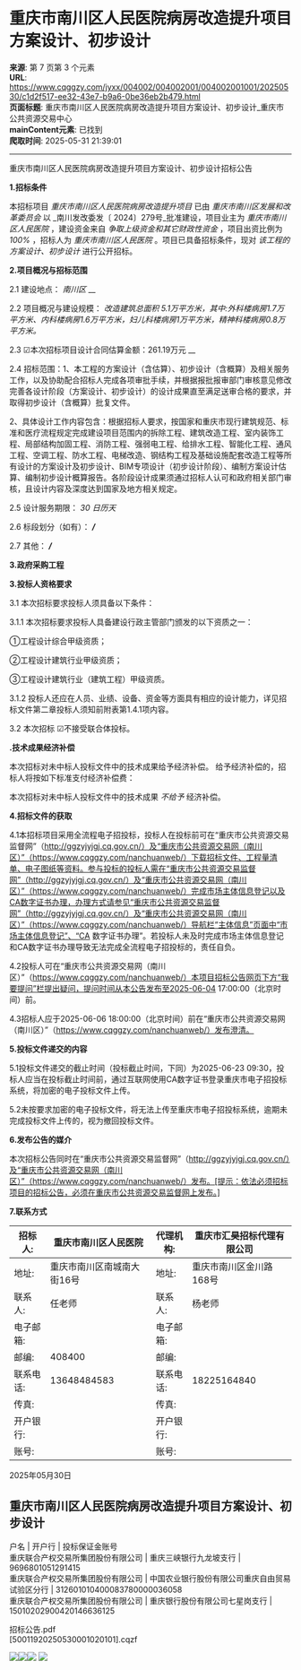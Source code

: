 # 重庆市南川区人民医院病房改造提升项目方案设计、初步设计

**来源**: 第 7 页第 3 个元素  
**URL**: https://www.cqggzy.com/jyxx/004002/004002001/004002001001/20250530/c1d2f517-ee32-43e7-b9a6-0be36eb2b479.html  
**页面标题**: 重庆市南川区人民医院病房改造提升项目方案设计、初步设计_重庆市公共资源交易中心  
**mainContent元素**: 已找到  
**爬取时间**: 2025-05-31 21:39:01

---

重庆市南川区人民医院病房改造提升项目方案设计、初步设计招标公告

**1.招标条件**

本招标项目 _重庆市南川区人民医院病房改造提升项目_ 已由 _重庆市南川区发展和改革委员会_ 以 _南川发改委发〔 2024〕279号_批准建设，项目业主为 _重庆市南川区人民医院_ ，建设资金来自 _争取上级资金和其它财政性资金_ ，项目出资比例为 _100%_ ，招标人为 _重庆市南川区人民医院_ 。项目已具备招标条件，现对 _该工程的_ _方案设计、初步设计_ 进行公开招标。

**2.项目概况与招标范围**

2.1 建设地点： _南川区_ __

2.2 项目概况与建设规模： _改造建筑总面积 5.1万平方米，其中:外科楼病房1.7万平方米、内科楼病房1.6万平方米，妇儿科楼病房1万平方米，精神科楼病房0.8万平方米。_

2.3 ☑本次招标项目设计合同估算金额：261.19万元 __

2.4 招标范围：1、本工程的方案设计（含估算）、初步设计（含概算）及相关服务工作，以及协助配合招标人完成各项审批手续，并根据报批报审部门审核意见修改完善各设计阶段（方案设计、初步设计）的设计成果直至满足送审合格的要求，并取得初步设计（含概算）批复文件。

2、具体设计工作内容包含：根据招标人要求，按国家和重庆市现行建筑规范、标准和医疗流程规定完成建设项目范围内的拆除工程、建筑改造工程、室内装饰工程、局部结构加固工程、消防工程、强弱电工程、给排水工程、智能化工程、通风工程、空调工程、防水工程、电梯改造、钢结构工程及基础设施配套改造工程等所有设计的方案设计及初步设计、BIM专项设计（初步设计阶段）、编制方案设计估算、编制初步设计概算报告。各阶段设计成果须通过招标人认可和政府相关部门审核，且设计内容及深度达到国家及地方相关规定。

2.5 设计服务期限： _30_ _日历天_

2.6 标段划分（如有）： ___/___

2.7 其他： ___/___

**3.政府采购工程**

**3.投标人资格要求**

3.1 本次招标要求投标人须具备以下条件：

3.1.1 本次招标要求投标人具备建设行政主管部门颁发的以下资质之一：

①工程设计综合甲级资质；

②工程设计建筑行业甲级资质；

③工程设计建筑行业（建筑工程）甲级资质。

3.1.2 投标人还应在人员、业绩、设备、资金等方面具有相应的设计能力，详见招标文件第二章投标人须知前附表第1.4.1项内容。

3.2 本次招标 ☑不接受联合体投标。

**.技术成果经济补偿**

本次招标对未中标人投标文件中的技术成果给予经济补偿。 给予经济补偿的，招标人将按如下标准支付经济补偿费： 

本次招标对未中标人投标文件中的技术成果 _不给予_ 经济补偿。

**4.招标文件的获取**

4.1本招标项目采用全流程电子招投标，投标人在投标前可在“重庆市公共资源交易监督网”（http://ggzyjyjgj.cq.gov.cn/）及“重庆市公共资源交易网（南川区）”（https://www.cqggzy.com/nanchuanweb/）下载招标文件、工程量清单、电子图纸等资料。参与投标的投标人需在“重庆市公共资源交易监督网”（http://ggzyjyjgj.cq.gov.cn/）及“重庆市公共资源交易网（南川区）”（https://www.cqggzy.com/nanchuanweb/）完成市场主体信息登记以及CA数字证书办理，办理方式请参见“重庆市公共资源交易监督网”（http://ggzyjyjgj.cq.gov.cn/）及“重庆市公共资源交易网（南川区）”（https://www.cqggzy.com/nanchuanweb/）导航栏“主体信息”页面中“市场主体信息登记”、“CA 数字证书办理”。若投标人未及时完成市场主体信息登记和CA数字证书办理导致无法完成全流程电子招投标的，责任自负。

4.2投标人可在“重庆市公共资源交易网（南川区）”（https://www.cqggzy.com/nanchuanweb/）本项目招标公告网页下方“我要提问”栏提出疑问，提问时间从本公告发布至2025-06-04 17:00:00（北京时间）前。

4.3招标人应于2025-06-06 18:00:00（北京时间）前在“重庆市公共资源交易网（南川区）”（https://www.cqggzy.com/nanchuanweb/）发布澄清。

**5.投标文件递交的内容**

5.1投标文件递交的截止时间（投标截止时间，下同）为2025-06-23 09:30，投标人应当在投标截止时间前，通过互联网使用CA数字证书登录重庆市电子招投标系统，将加密的电子投标文件上传。

5.2未按要求加密的电子投标文件，将无法上传至重庆市电子招投标系统，逾期未完成投标文件上传的，视为撤回投标文件。

**6.发布公告的媒介**

本次招标公告同时在“重庆市公共资源交易监督网”（http://ggzyjyjgj.cq.gov.cn/）及“重庆市公共资源交易网（南川区）”（https://www.cqggzy.com/nanchuanweb/）发布。[提示：依法必须招标项目的招标公告，必须在重庆市公共资源交易监督网上发布。] 

**7.联系方式**

招标人: | 重庆市南川区人民医院 | 代理机构: |  重庆市汇昊招标代理有限公司   
---|---|---|---  
地址: |  重庆市南川区南城南大街16号 | 地址: |  重庆市南川区金川路168号  
联系人: |  任老师  | 联系人: |  杨老师   
电子邮箱: |  | 电子邮箱: |   
邮编: |  408400  | 邮编: |   
联系电话: |  13648484583  | 联系电话: |  18225164840   
传真: |  | 传真: |   
开户银行: |  | 开户银行: |   
账号: |  | 账号: |   
  
2025年05月30日 

  
重庆市南川区人民医院病房改造提升项目方案设计、初步设计  
---  
户名 | 开户行 | 投标保证金账号  
重庆联合产权交易所集团股份有限公司 | 重庆三峡银行九龙坡支行 | 9696801051291415  
重庆联合产权交易所集团股份有限公司 | 中国农业银行股份有限公司重庆自由贸易试验区分行 | 312601010400083780000036058  
重庆联合产权交易所集团股份有限公司 | 重庆银行股份有限公司七星岗支行 | 15010202900420146636125  
  
  
  
招标公告.pdf    
[50011920250530001020101].cqzf    
  
  
  
  
[![](https://ztb.cqggzy.com/CQTPFrame/css/img/tiwen.png)](http://ztb.cqggzy.com/CQTPFrame/jsgcztbmis2/pages/onlinetiwen/OnLineTiWen_Detail?GongGaoGuid=c1d2f517-ee32-43e7-b9a6-0be36eb2b479)[![](https://ztb.cqggzy.com/CQTPFrame/css/img/baohan.png)](https://jrfw.cqggzy.com)[![](https://ztb.cqggzy.com/CQTPFrame/css/img/zbgg.png)](https://www.cqggzy.com/bszn/007009/007009005/20191009/8fc81c47-6ef5-4a6f-966c-1360506afdde.html) [![](https://ztb.cqggzy.com/CQTPFrame/css/img/dayi.png)](https://www.cqggzy.com/bszn/007009/007009005/20191009/8fc81c47-6ef5-4a6f-966c-1360506afdde.html)

